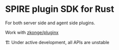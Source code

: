 # SPIRE plugin SDK for Rust

For both server side and agent side plugins.

Work with [zkonge/pluginx](https://github.com/zkonge/pluginx)

🏗 Under active development, all APIs are unstable
